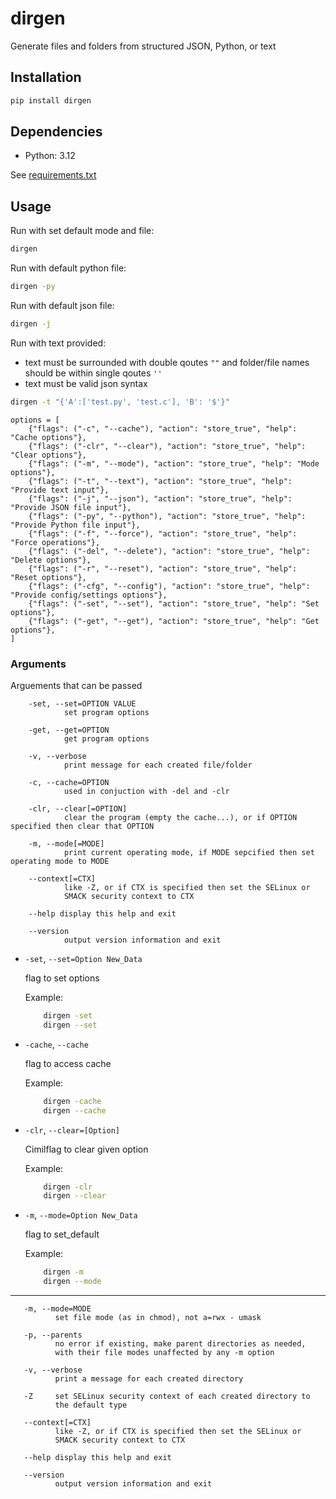 # dirgen
Generate files and folders from structured JSON, Python, or text


## Installation
```bash
pip install dirgen 
```

## Dependencies
- Python: 3.12

See [requirements.txt](https://github.com/Justin-Morrison-github/DirGen/blob/master/requirements.txt)



## Usage

Run with set default mode and file:
```bash
dirgen 
```
Run with default python file:
```bash
dirgen -py
```
Run with default json file:
```bash
dirgen -j
```
Run with text provided:
- text must be surrounded with double qoutes `""` and folder/file names should be within single qoutes `''`
- text must be valid json syntax
```bash
dirgen -t "{'A':['test.py', 'test.c'], 'B': '$'}"
```
    options = [
        {"flags": ("-c", "--cache"), "action": "store_true", "help": "Cache options"},
        {"flags": ("-clr", "--clear"), "action": "store_true", "help": "Clear options"},
        {"flags": ("-m", "--mode"), "action": "store_true", "help": "Mode options"},
        {"flags": ("-t", "--text"), "action": "store_true", "help": "Provide text input"},
        {"flags": ("-j", "--json"), "action": "store_true", "help": "Provide JSON file input"},
        {"flags": ("-py", "--python"), "action": "store_true", "help": "Provide Python file input"},
        {"flags": ("-f", "--force"), "action": "store_true", "help": "Force operations"},
        {"flags": ("-del", "--delete"), "action": "store_true", "help": "Delete options"},
        {"flags": ("-r", "--reset"), "action": "store_true", "help": "Reset options"},
        {"flags": ("-cfg", "--config"), "action": "store_true", "help": "Provide config/settings options"},
        {"flags": ("-set", "--set"), "action": "store_true", "help": "Set options"},
        {"flags": ("-get", "--get"), "action": "store_true", "help": "Get options"},
    ]
                
### Arguments
Arguements that can be passed

        -set, --set=OPTION VALUE
                set program options
              
        -get, --get=OPTION
                get program options

        -v, --verbose
                print message for each created file/folder

        -c, --cache=OPTION
                used in conjuction with -del and -clr

        -clr, --clear[=OPTION]
                clear the program (empty the cache...), or if OPTION specified then clear that OPTION
        
        -m, --mode[=MODE]
                print current operating mode, if MODE sepcified then set operating mode to MODE

        --context[=CTX]
                like -Z, or if CTX is specified then set the SELinux or
                SMACK security context to CTX

        --help display this help and exit

        --version
                output version information and exit

- `-set`, `--set=Option New_Data` 
    <div style="margin-top: 10px;"></div>      
    flag to set options
    <div style="margin-top: 10px;"></div>      

    Example:
    ```bash
        dirgen -set
        dirgen --set
    ```

- `-cache`, `--cache` 
    <div style="margin-top: 10px;"></div>      
    flag to access cache  
    <div style="margin-top: 10px;"></div>      


    Example:
    ```bash
        dirgen -cache
        dirgen --cache
    ```
        
- `-clr`, `--clear=[Option]` 
    <div style="margin-top: 10px;"></div>      
    Cimilflag to clear given option  
    <div style="margin-top: 10px;"></div>      


    Example:
    ```bash
        dirgen -clr
        dirgen --clear
    ```
        



- `-m`, `--mode=Option New_Data` 
    <div style="margin-top: 10px;"></div>      
    flag to set_default
    <div style="margin-top: 10px;"></div>      

    Example:
    ```bash
        dirgen -m
        dirgen --mode
    ```

-------

       -m, --mode=MODE
              set file mode (as in chmod), not a=rwx - umask

       -p, --parents
              no error if existing, make parent directories as needed,
              with their file modes unaffected by any -m option

       -v, --verbose
              print a message for each created directory

       -Z     set SELinux security context of each created directory to
              the default type

       --context[=CTX]
              like -Z, or if CTX is specified then set the SELinux or
              SMACK security context to CTX

       --help display this help and exit

       --version
              output version information and exit
